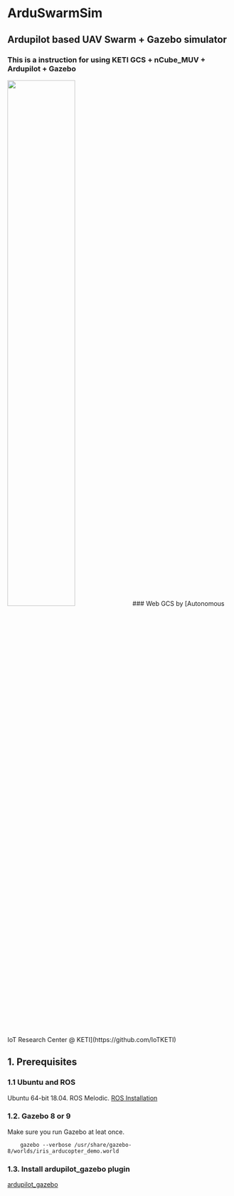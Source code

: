 # ArduSwarmSim
## Ardupilot based UAV Swarm + Gazebo simulator
### This is a instruction for using KETI GCS + nCube_MUV + Ardupilot + Gazebo

<img src="https://github.com/sungwook87/ArduSwarmSim/tree/main/img/gcs.png" width = 55% height = 55%/>
### Web GCS by [Autonomous IoT Research Center @ KETI](https://github.com/IoTKETI)



## 1. Prerequisites
### 1.1 **Ubuntu** and **ROS**
Ubuntu 64-bit 18.04.
ROS Melodic. [ROS Installation](http://wiki.ros.org/ROS/Installation)


### 1.2. **Gazebo 8 or 9**
Make sure you run Gazebo at leat once.
```
    gazebo --verbose /usr/share/gazebo-8/worlds/iris_arducopter_demo.world
```


### 1.3. **Install ardupilot_gazebo plugin**
[ardupilot_gazebo](https://github.com/SwiftGust/ardupilot_gazebo)


